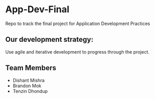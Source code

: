 # App-Dev-Final
Repo to track the final project for Application Development Practices

## Our development strategy:
Use agile and iterative development to progress through the project.

## Team Members
+ Dishant Mishra
+ Brandon Mok
+ Tenzin Dhondup
